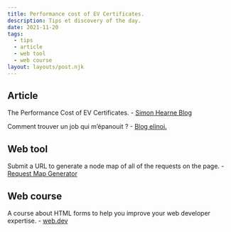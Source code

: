 ```yaml
---
title: Performance cost of EV Certificates.
description: Tips et discovery of the day.
date: 2021-11-20
tags:
  - tips
  - article
  - web tool
  - web course
layout: layouts/post.njk
---
```

## Article

The Performance Cost of EV Certificates. - [Simon Hearne Blog](https://simonhearne.com/2020/drop-ev-certs/)

Comment trouver un job qui m’épanouit ? - [Blog elinoi.](https://blog.elinoi.com/comment-trouver-un-job-qui-mepanouit/)

## Web tool

Submit a URL to generate a node map of all of the requests on the page. - [Request Map Generator](https://requestmap.webperf.tools/)

## Web course

A course about HTML forms to help you improve your web developer expertise. - [web.dev](https://web.dev/learn/forms/)